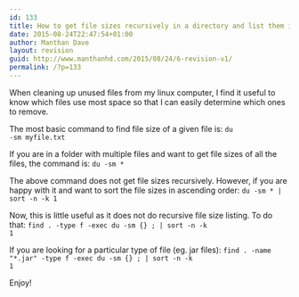 ```yaml
---
id: 133
title: How to get file sizes recursively in a directory and list them in ascending order
date: 2015-08-24T22:47:54+01:00
author: Manthan Dave
layout: revision
guid: http://www.manthanhd.com/2015/08/24/6-revision-v1/
permalink: /?p=133
---
```

When cleaning up unused files from my linux computer, I find it useful to know which files use most space so that I can easily determine which ones to remove.

The most basic command to find file size of a given file is:
<code>du -sm myfile.txt</code>
<!--more-->
If you are in a folder with multiple files and want to get file sizes of all the files, the command is:
<code>du -sm *</code>

The above command does not get file sizes recursively. However, if you are happy with it and want to sort the file sizes in ascending order:
<code>du -sm * | sort -n -k 1</code>

Now, this is little useful as it does not do recursive file size listing. To do that:
<code>find . -type f -exec du -sm {} \; | sort -n -k 1</code>

If you are looking for a particular type of file (eg. jar files):
<code>find . -name "*.jar" -type f -exec du -sm {} \; | sort -n -k 1</code>

Enjoy!